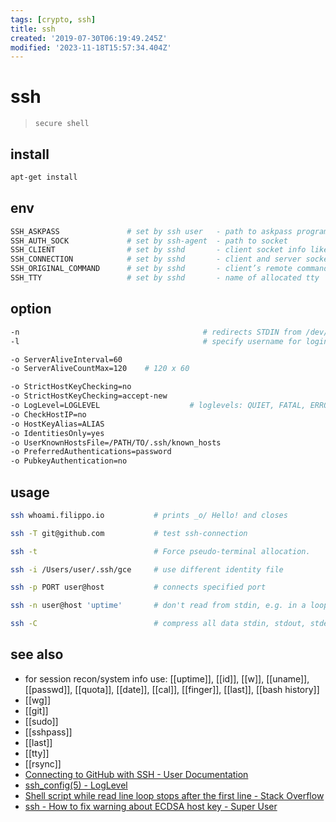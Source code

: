 ```yaml
---
tags: [crypto, ssh]
title: ssh
created: '2019-07-30T06:19:49.245Z'
modified: '2023-11-18T15:57:34.404Z'
---
```


# ssh

> `secure shell`

## install

```sh
apt-get install
```

## env

```sh
SSH_ASKPASS               # set by ssh user   - path to askpass program
SSH_AUTH_SOCK             # set by ssh-agent  - path to socket
SSH_CLIENT                # set by sshd       - client socket info like ip from which you connected to host
SSH_CONNECTION            # set by sshd       - client and server socket info
SSH_ORIGINAL_COMMAND      # set by sshd       - client’s remote command string
SSH_TTY                   # set by sshd       - name of allocated tty
```

## option

```sh
-n                                         # redirects STDIN from /dev/null which prevents reading from STDIN, used inside loops
-l                                         # specify username for login

-o ServerAliveInterval=60 
-o ServerAliveCountMax=120    # 120 x 60

-o StrictHostKeyChecking=no
-o StrictHostKeyChecking=accept-new
-o LogLevel=LOGLEVEL                    # loglevels: QUIET, FATAL, ERROR, INFO, VERBOSE, DEBUG, DEBUG1, DEBUG2, and DEBUG3
-o CheckHostIP=no
-o HostKeyAlias=ALIAS
-o IdentitiesOnly=yes 
-o UserKnownHostsFile=/PATH/TO/.ssh/known_hosts 
-o PreferredAuthentications=password
-o PubkeyAuthentication=no
```

## usage

```sh
ssh whoami.filippo.io           # prints _o/ Hello! and closes

ssh -T git@github.com           # test ssh-connection

ssh -t                          # Force pseudo-terminal allocation.

ssh -i /Users/user/.ssh/gce     # use different identity file

ssh -p PORT user@host           # connects specified port

ssh -n user@host 'uptime'       # don't read from stdin, e.g. in a loop

ssh -C                          # compress all data stdin, stdout, stderr, x11, tpc, unix-domain-connections via gzip
```

## see also

- for session recon/system info use: [[uptime]], [[id]], [[w]], [[uname]], [[passwd]], [[quota]], [[date]], [[cal]], [[finger]], [[last]], [[bash history]]
- [[wg]]
- [[git]]
- [[sudo]]
- [[sshpass]]
- [[last]]
- [[tty]]
- [[rsync]]
- [Connecting to GitHub with SSH - User Documentation](https://help.github.com/articles/connecting-to-github-with-ssh/)
- [ssh_config(5) - LogLevel](http://man.openbsd.org/cgi-bin/man.cgi/OpenBSD-current/man5/ssh_config.5?query=ssh_config#LogLevel)
- [Shell script while read line loop stops after the first line - Stack Overflow](https://stackoverflow.com/a/13800476)
- [ssh - How to fix warning about ECDSA host key - Super User](https://superuser.com/a/421024/341187)
